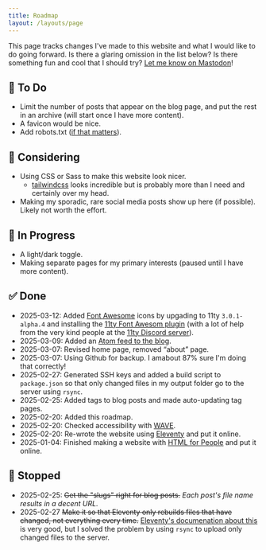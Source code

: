 ```yaml
---
title: Roadmap
layout: /layouts/page
---
```

This page tracks changes I've made to this website and what I would like to do going forward. Is there a glaring omission in the list below? Is there something fun and cool that I should try? [Let me know on Mastodon](https://mastodon.social/@brianjasonford)! 

## 📝 To Do 
- Limit the number of posts that appear on the blog page, and put the rest in an archive (will start once I have more content).
- A favicon would be nice.
- Add robots.txt ([if that matters](https://www.tomshardware.com/tech-industry/artificial-intelligence/several-ai-companies-said-to-be-ignoring-robots-dot-txt-exclusion-scraping-content-without-permission-report)). 

## 🤔 Considering
- Using CSS or Sass to make this website look nicer. 
    - [tailwindcss](https://tailwindcss.com) looks incredible but is probably more than I need and certainly over my head. 
- Making my sporadic, rare social media posts show up here (if possible). Likely not worth the effort.

## 🚧 In Progress
- A light/dark toggle.
- Making separate pages for my primary interests (paused until I have more content).

## ✅ Done
- 2025-03-12: Added [Font Awesome](https://fontawesome.com) icons by upgading to 11ty `3.0.1-alpha.4` and installing the [11ty Font Awesom plugin](https://github.com/11ty/eleventy-plugin-font-awesome) (with a lot of help from the very kind people at the [11ty Discord server](https://discord.gg/GBkBy9u)).
- 2025-03-09: Added an [Atom feed to the blog](https://www.brianjasonford.com/feed.xml).
- 2025-03-07: Revised home page, removed &ldquo;about&rdquo; page.
- 2025-03-07: Using Github for backup. I amabout 87% sure I'm doing that correctly!
- 2025-02-27: Generated SSH keys and added a build script to `package.json` so that only changed files in my output folder go to the server using `rsync`.
- 2025-02-25: Added tags to blog posts and made auto-updating tag pages. 
- 2025-02-20: Added this roadmap.
- 2025-02-20: Checked accessibility with [WAVE](https://wave.webaim.org).
- 2025-02-20: Re-wrote the website using [Eleventy](https://www.11ty.dev) and put it online.
- 2025-01-04: Finished making a website with [HTML for People](https://htmlforpeople.com) and put it online. 

## 🛑 Stopped
- 2025-02-25: <s>Get the "slugs" right for blog posts.</s> _Each post's file name results in a decent URL._
- 2025-02-27 <s>Make it so that Eleventy only rebuilds files that have changed, not everything every time.</s> [Eleventy's documenation about this](https://www.11ty.dev/docs/usage/) is very good, but I solved the problem by using `rsync` to upload only changed files to the server.